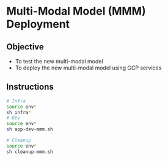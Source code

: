# Multi-Modal Model (MMM) Deployment

## Objective
* To test the new multi-modal model
* To deploy the new multi-modal model using GCP services

## Instructions
```sh
# Infra
source env*
sh infra*
# Dev
source env*
sh app-dev-mmm.sh

# Cleanup
source env*
sh cleanup-mmm.sh
```